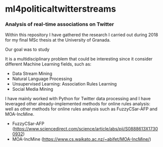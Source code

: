 # ml4politicaltwitterstreams


### Analysis of real-time associations on Twitter

Within this repository I have gathered the research I carried out during 2018 for my final MSc thesis at the University of Granada.

Our goal was to study

It is a multidisciplinary problem that could be interesting since it consider different Machine Learning fields, such as:

- Data Stream Mining
- Natural Language Processing
- Unsupervised Learning: Association Rules Learning 
- Social Media Mining

I have mainly worked with Python for Twitter data processing and I have leveraged other already-implemented methods for online rules analysis:
well as other methods for online rules analysis such as FuzzyCSar-AFP and MOA-IncMine. 

- FuzzyCSar-AFP (https://www.sciencedirect.com/science/article/abs/pii/S0888613X17300932)
- MOA-IncMine (https://www.cs.waikato.ac.nz/~abifet/MOA-IncMine/)
